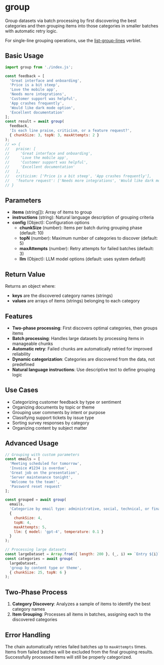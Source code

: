 # group

Group datasets via batch processing by first discovering the best categories and then grouping items into those categories in smaller batches with automatic retry logic.

For single-line grouping operations, use the [list-group-lines](../../verblets/list-group-lines) verblet.

## Basic Usage

```javascript
import group from './index.js';

const feedback = [
  'Great interface and onboarding',
  'Price is a bit steep',
  'Love the mobile app',
  'Needs more integrations',
  'Customer support was helpful',
  'App crashes frequently',
  'Would like dark mode option',
  'Excellent documentation'
];
const result = await group(
  feedback,
  'Is each line praise, criticism, or a feature request?',
  { chunkSize: 3, topN: 3, maxAttempts: 2 }
);
// => { 
//   praise: [
//     'Great interface and onboarding', 
//     'Love the mobile app',
//     'Customer support was helpful',
//     'Excellent documentation'
//   ],
//   criticism: ['Price is a bit steep', 'App crashes frequently'],
//   'feature request': ['Needs more integrations', 'Would like dark mode option']
// }
```

## Parameters

- **items** (string[]): Array of items to group
- **instructions** (string): Natural language description of grouping criteria
- **config** (Object): Configuration options
  - **chunkSize** (number): Items per batch during grouping phase (default: 10)
  - **topN** (number): Maximum number of categories to discover (default: 5)
  - **maxAttempts** (number): Retry attempts for failed batches (default: 3)
  - **llm** (Object): LLM model options (default: uses system default)

## Return Value

Returns an object where:
- **keys** are the discovered category names (strings)
- **values** are arrays of items (strings) belonging to each category

## Features

- **Two-phase processing**: First discovers optimal categories, then groups items
- **Batch processing**: Handles large datasets by processing items in manageable chunks
- **Automatic retry**: Failed chunks are automatically retried for improved reliability
- **Dynamic categorization**: Categories are discovered from the data, not predefined
- **Natural language instructions**: Use descriptive text to define grouping logic

## Use Cases

- Categorizing customer feedback by type or sentiment
- Organizing documents by topic or theme
- Grouping user comments by intent or purpose
- Classifying support tickets by issue type
- Sorting survey responses by category
- Organizing content by subject matter

## Advanced Usage

```javascript
// Grouping with custom parameters
const emails = [
  'Meeting scheduled for tomorrow',
  'Invoice #1234 is overdue',
  'Great job on the presentation',
  'Server maintenance tonight',
  'Welcome to the team!',
  'Password reset request'
];

const grouped = await group(
  emails,
  'Categorize by email type: administrative, social, technical, or financial',
  {
    chunkSize: 4,
    topN: 4,
    maxAttempts: 5,
    llm: { model: 'gpt-4', temperature: 0.1 }
  }
);

// Processing large datasets
const largeDataset = Array.from({ length: 200 }, (_, i) => `Entry ${i}`);
const categories = await group(
  largeDataset,
  'group by content type or theme',
  { chunkSize: 25, topN: 6 }
);
```

## Two-Phase Process

1. **Category Discovery**: Analyzes a sample of items to identify the best category names
2. **Item Grouping**: Processes all items in batches, assigning each to the discovered categories

## Error Handling

The chain automatically retries failed batches up to `maxAttempts` times. Items from failed batches will be excluded from the final grouping results. Successfully processed items will still be properly categorized.
